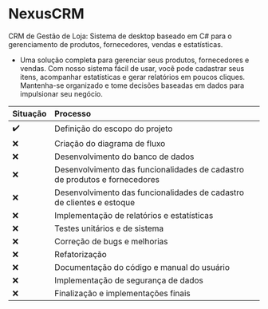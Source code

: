 # NexusCRM
CRM de Gestão de Loja: Sistema de desktop baseado em C# para o gerenciamento de produtos, fornecedores, vendas e estatísticas.

- Uma solução completa para gerenciar seus produtos, fornecedores e vendas. Com nosso sistema fácil de usar, você pode cadastrar seus itens, acompanhar estatísticas e gerar relatórios em poucos cliques. Mantenha-se organizado e tome decisões baseadas em dados para impulsionar seu negócio.

Situação | Processo
:------------ | :-------------|
:heavy_check_mark: | Definição do escopo do projeto |
:x: | Criação do diagrama de fluxo |
:x: | Desenvolvimento do banco de dados |
:x: | Desenvolvimento das funcionalidades de cadastro de produtos e fornecedores |
:x: | Desenvolvimento das funcionalidades de cadastro de clientes e estoque |
:x: | Implementação de relatórios e estatísticas |
:x: | Testes unitários e de sistema |
:x: | Correção de bugs e melhorias |
:x: | Refatorização |
:x: | Documentação do código e manual do usuário |
:x: | Implementação de segurança de dados |
:x: | Finalização e implementações finais |

